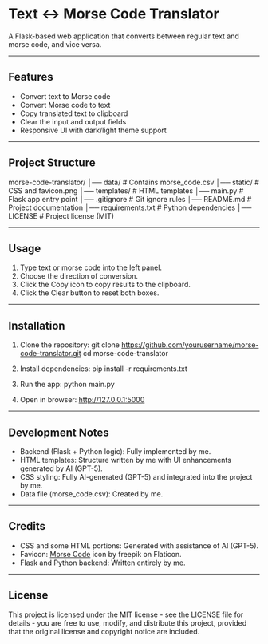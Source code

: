 # Text ↔ Morse Code Translator
A Flask-based web application that converts between regular text and morse code, and vice versa.

---

## Features
- Convert text to Morse code
- Convert Morse code to text
- Copy translated text to clipboard
- Clear the input and output fields
- Responsive UI with dark/light theme support

---

## Project Structure
morse-code-translator/
│── data/ # Contains morse_code.csv
│── static/ # CSS and favicon.png
│── templates/ # HTML templates
│── main.py # Flask app entry point
│── .gitignore # Git ignore rules
│── README.md # Project documentation
│── requirements.txt # Python dependencies
│── LICENSE # Project license (MIT)

---

## Usage
1. Type text or morse code into the left panel.
2. Choose the direction of conversion.
3. Click the Copy icon to copy results to the clipboard.
4. Click the Clear button to reset both boxes.

---

## Installation
1. Clone the repository:
   git clone https://github.com/yourusername/morse-code-translator.git
   cd morse-code-translator

2. Install dependencies:
    pip install -r requirements.txt

3. Run the app:
    python main.py

4. Open in browser:
    http://127.0.0.1:5000

---

## Development Notes
- Backend (Flask + Python logic): Fully implemented by me.
- HTML templates: Structure written by me with UI enhancements generated by AI (GPT-5).
- CSS styling: Fully AI-generated (GPT-5) and integrated into the project by me.
- Data file (morse_code.csv): Created by me.

---

## Credits
- CSS and some HTML portions: Generated with assistance of AI (GPT-5).
- Favicon: [Morse Code](https://www.flaticon.com/free-icon/morse-code_260301) icon by freepik on Flaticon.
- Flask and Python backend: Written entirely by me.

---

## License
This project is licensed under the MIT license - see the LICENSE file for details - you are free to use, modify, and distribute this project,
provided that the original license and copyright notice are included.